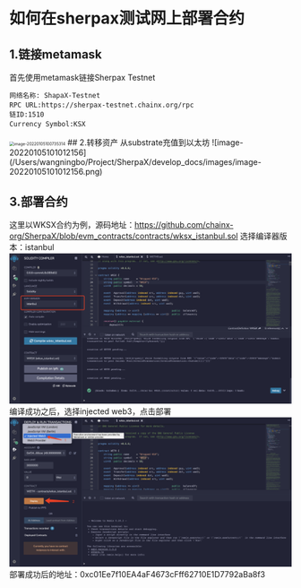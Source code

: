# 如何在sherpax测试网上部署合约
## 1.链接metamask
首先使用metamask链接Sherpax Testnet
```txt
网络名称: ShapaX-Testnet
RPC URL:https://sherpax-testnet.chainx.org/rpc
链ID:1510
Currency Symbol:KSX
```
<img src="/Users/wangningbo/Project/SherpaX/develop_docs/images/image-20220105100735314.png" alt="image-20220105100735314" style="zoom:50%;" />
## 2.转移资产
从substrate充值到以太坊
![image-20220105101012156](/Users/wangningbo/Project/SherpaX/develop_docs/images/image-20220105101012156.png)

## 3.部署合约
这里以WKSX合约为例，源码地址：https://github.com/chainx-org/SherpaX/blob/evm_contracts/contracts/wksx_istanbul.sol
选择编译器版本：istanbul
![image-20220105102659206](./images/image-20220105102659206.png)
编译成功之后，选择injected web3，点击部署
![image-20220105101440615](./images/image-20220105101440615.png)
部署成功后的地址：0xc01Ee7f10EA4aF4673cFff62710E1D7792aBa8f3
